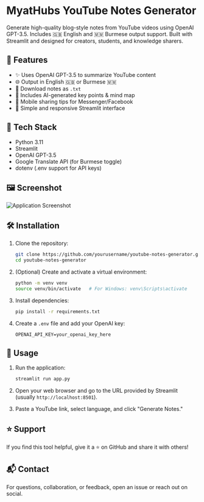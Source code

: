 # MyatHubs YouTube Notes Generator

Generate high-quality blog-style notes from YouTube videos using OpenAI GPT-3.5. Includes 🇬🇧 English and 🇲🇲 Burmese output support. Built with Streamlit and designed for creators, students, and knowledge sharers.

## 🚀 Features

- ✨ Uses OpenAI GPT-3.5 to summarize YouTube content
- 🌐 Output in English 🇬🇧 or Burmese 🇲🇲
- 📄 Download notes as `.txt`
- 🧠 Includes AI-generated key points & mind map
- 📱 Mobile sharing tips for Messenger/Facebook
- 🎨 Simple and responsive Streamlit interface

## 🧠 Tech Stack

- Python 3.11
- Streamlit
- OpenAI GPT-3.5
- Google Translate API (for Burmese toggle)
- dotenv (.env support for API keys)

## 🖼️ Screenshot

![Application Screenshot](screenshots/sample.png)

## 🛠️ Installation

1. Clone the repository:

   ```bash
   git clone https://github.com/yourusername/youtube-notes-generator.git
   cd youtube-notes-generator
   ```

2. (Optional) Create and activate a virtual environment:

   ```bash
   python -m venv venv
   source venv/bin/activate   # For Windows: venv\Scripts\activate
   ```

3. Install dependencies:
   ```bash
   pip install -r requirements.txt
   ```

4. Create a `.env` file and add your OpenAI key:

   ```env
   OPENAI_API_KEY=your_openai_key_here
   ```

## 🚀 Usage

1. Run the application:

   ```bash
   streamlit run app.py
   ```

2. Open your web browser and go to the URL provided by Streamlit (usually `http://localhost:8501`).

3. Paste a YouTube link, select language, and click "Generate Notes."

## ⭐ Support

If you find this tool helpful, give it a ⭐ on GitHub and share it with others!

## 📬 Contact

For questions, collaboration, or feedback, open an issue or reach out on social.
